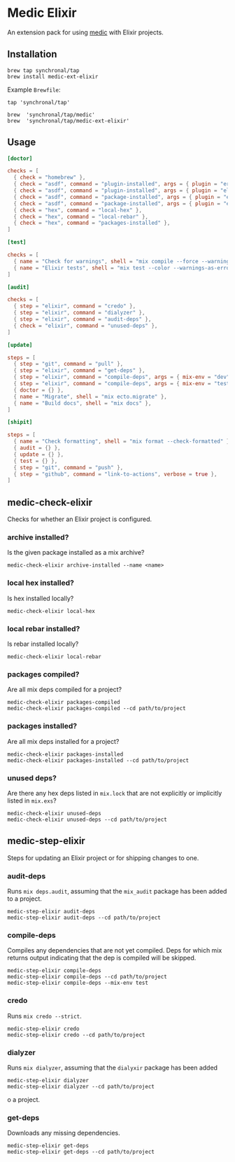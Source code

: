 # Medic Elixir

An extension pack for using [medic](https://github.com/synchronal/medic-rs)
with Elixir projects.

## Installation

```shell
brew tap synchronal/tap
brew install medic-ext-elixir
```

Example `Brewfile`:

```shell
tap 'synchronal/tap'

brew  'synchronal/tap/medic'
brew  'synchronal/tap/medic-ext-elixir'
```

## Usage

```toml
[doctor]

checks = [
  { check = "homebrew" },
  { check = "asdf", command = "plugin-installed", args = { plugin = "erlang" } },
  { check = "asdf", command = "plugin-installed", args = { plugin = "elixir" } },
  { check = "asdf", command = "package-installed", args = { plugin = "erlang" } },
  { check = "asdf", command = "package-installed", args = { plugin = "elixir" } },
  { check = "hex", command = "local-hex" },
  { check = "hex", command = "local-rebar" },
  { check = "hex", command = "packages-installed" },
]

[test]

checks = [
  { name = "Check for warnings", shell = "mix compile --force --warnings-as-errors" },
  { name = "Elixir tests", shell = "mix test --color --warnings-as-errors", verbose = true },
]

[audit]

checks = [
  { step = "elixir", command = "credo" },
  { step = "elixir", command = "dialyzer" },
  { step = "elixir", command = "audit-deps" },
  { check = "elixir", command = "unused-deps" },
]

[update]

steps = [
  { step = "git", command = "pull" },
  { step = "elixir", command = "get-deps" },
  { step = "elixir", command = "compile-deps", args = { mix-env = "dev" } },
  { step = "elixir", command = "compile-deps", args = { mix-env = "test" } },
  { doctor = {} },
  { name = "Migrate", shell = "mix ecto.migrate" },
  { name = "Build docs", shell = "mix docs" },
]

[shipit]

steps = [
  { name = "Check formatting", shell = "mix format --check-formatted" },
  { audit = {} },
  { update = {} },
  { test = {} },
  { step = "git", command = "push" },
  { step = "github", command = "link-to-actions", verbose = true },
]
```


## medic-check-elixir

Checks for whether an Elixir project is configured.

### archive installed?

Is the given package installed as a mix archive?

```shell
medic-check-elixir archive-installed --name <name>
```

### local hex installed?

Is hex installed locally?

```shell
medic-check-elixir local-hex
```

### local rebar installed?

Is rebar installed locally?

```shell
medic-check-elixir local-rebar
```

### packages compiled?

Are all mix deps compiled for a project?

```shell
medic-check-elixir packages-compiled
medic-check-elixir packages-compiled --cd path/to/project
```

### packages installed?

Are all mix deps installed for a project?

```shell
medic-check-elixir packages-installed
medic-check-elixir packages-installed --cd path/to/project
```

### unused deps?

Are there any hex deps listed in `mix.lock` that are not explicitly
or implicitly listed in `mix.exs`?

```shell
medic-check-elixir unused-deps
medic-check-elixir unused-deps --cd path/to/project
```


## medic-step-elixir

Steps for updating an Elixir project or for shipping changes to one.

### audit-deps

Runs `mix deps.audit`, assuming that the `mix_audit` package has been added
to a project.

```shell
medic-step-elixir audit-deps
medic-step-elixir audit-deps --cd path/to/project
```

### compile-deps

Compiles any dependencies that are not yet compiled. Deps for which mix
returns output indicating that the dep is compiled will be skipped.

```shell
medic-step-elixir compile-deps
medic-step-elixir compile-deps --cd path/to/project
medic-step-elixir compile-deps --mix-env test
```

### credo

Runs `mix credo --strict`.

```shell
medic-step-elixir credo
medic-step-elixir credo --cd path/to/project
```

### dialyzer

Runs `mix dialyzer`, assuming that the `dialyxir` package has been added

```shell
medic-step-elixir dialyzer
medic-step-elixir dialyzer --cd path/to/project
```
o a project.

### get-deps

Downloads any missing dependencies.

```shell
medic-step-elixir get-deps
medic-step-elixir get-deps --cd path/to/project
```
